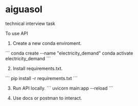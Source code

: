 # aiguasol
technical interview task

To use API

1. Create a new conda enviroment.

´´´
conda create --name "electricity_demand"
conda activate electricity_demand
´´´

2. Install requirements.txt.

´´´
pip install -r requirements.txt
´´´

3. Run API locally.
´´´
uvicorn main:app --reload
´´´

4. Use docs or postman to interact.
